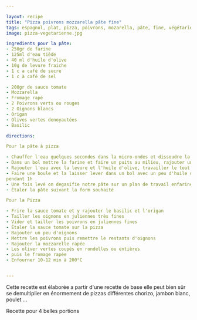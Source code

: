 ```yaml
---

layout: recipe
title: "Pizza poivrons mozzarella pâte fine"
tags: espagnol, plat, pizza, poivrons, mozarella, pâte, fine, végétarienne, olives, rapide
image: pizza-vegetarienne.jpg

ingredients pour la pâte:
- 250gr de farine
- 125ml d'eau tiède
- 40 ml d'huile d'olive
- 10g de levure fraiche
- 1 c a café de sucre
- 1 c à café de sel

- 200gr de sauce tomate
- Mozzarella
- Fromage rapé
- 2 Poivrons verts ou rouges
- 2 Oignons blancs
- Origan
- Olives vertes denoyautées
- Basilic

directions:

Pour la pâte à pizza

- Chauffer l'eau quelques secondes dans la micro-ondes et dissoudre la lévure, en rajoutant une cuillère à café de sucre
- Dans un bol mettre la farine et faire un puits au milieu, rajouter une cuillère de sel à l'extremité du bol
- Rajouter l'eau avec la levure et l'huile d'olive, travailler le tout au robot 2 fois 5 minutes
- Faire une boule et la laisser lever dans un bol avec un peu d'huile d'olive sur le dessus, dans un four préalablement prechauffé à 50°C (l'étendre une fois la pâte dedans)
pendant 1h
- Une fois levé on degasifie notre pâte sur un plan de travail enfariné puis on divise en 2 pour deux pizzas moyennes ou alors on laisse en une seule, et on laisse a nouveau pousser pendant 15 min au four
- Étaler la pâte suivant la form souhaité

Pour la Pizza

- Frire la sauce tomate et y rajouter le basilic et l'origan
- Tailler les oignons en juliennes très fines
- Vider et tailler les poivrons en juliennes fines
- Étaler la sauce tomate sur la pizza
- Rajouter un peu d'oignons
- Mettre les poivrons puis remettre le restants d'oignons
- Rajouter la mozzarelle rapée
- Les oliver vertes coupés en rondelles ou entières
- puis le fromage rapée
- Enfourner 10-12 min à 200°C


---
```

Cette recette est élaborée a partir d'une recette de base elle peut bien sûr se demultiplier en énormement de pizzas différentes chorizo, jambon blanc, poulet ...

Recette pour 4 belles portions




